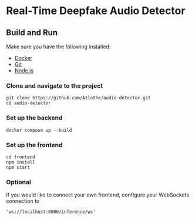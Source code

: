 # Real-Time Deepfake Audio Detector

## Build and Run
Make sure you have the following installed:
- [Docker](https://www.docker.com/)
- [Git](https://git-scm.com/)
- [Node.js](https://nodejs.org/en/)

### Clone and navigate to the project
```
git clone https://github.com/Azlothe/audio-detector.git
cd audio-detector
```

### Set up the backend
```
docker compose up --build
```

### Set up the frontend
```
cd frontend
npm install
npm start
```
### Optional
If you would like to connect your own frontend, configure your WebSockets connection to 
```
'ws://localhost:8000/inference/ws'
```

